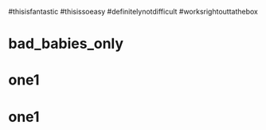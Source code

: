 #thisisfantastic
#thisissoeasy
#definitelynotdifficult
#worksrightouttathebox
# bad_babies_only
# one1
# one1
